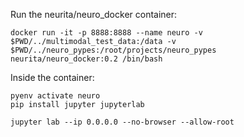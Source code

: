 
Run the neurita/neuro_docker container:

```
docker run -it -p 8888:8888 --name neuro -v $PWD/../multimodal_test_data:/data -v $PWD/../neuro_pypes:/root/projects/neuro_pypes neurita/neuro_docker:0.2 /bin/bash
```

Inside the container:
```
pyenv activate neuro
pip install jupyter jupyterlab
```

```
jupyter lab --ip 0.0.0.0 --no-browser --allow-root
```
